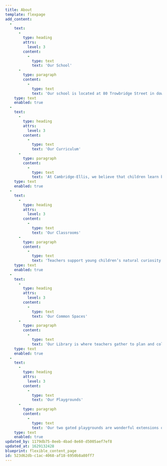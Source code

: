 ```yaml
---
title: About
template: flexpage
add_content:
  -
    text:
      -
        type: heading
        attrs:
          level: 3
        content:
          -
            type: text
            text: 'Our School'
      -
        type: paragraph
        content:
          -
            type: text
            text: 'Our school is located at 80 Trowbridge Street in downtown Cambridge. We are easily accessible by bus or train and have a parking lot for pick up and drop off times. Our [insert date] century brick building features seven indoor classrooms and two playgrounds.'
    type: text
    enabled: true
  -
    text:
      -
        type: heading
        attrs:
          level: 3
        content:
          -
            type: text
            text: 'Our Curriculum'
      -
        type: paragraph
        content:
          -
            type: text
            text: 'At Cambridge-Ellis, we believe that children learn best through play. We offer a child centered approach with an emphasis on emergent curriculum. Teachers draw learning themes directly from child observations and plan activities in response to their interests and questions. We offer a curriculum that challenges children at their developmental level while allowing kids to be kids. We have great respect for children as thinkers and learners and value their contributions to joint investigations.'
    type: text
    enabled: true
  -
    text:
      -
        type: heading
        attrs:
          level: 3
        content:
          -
            type: text
            text: 'Our Classrooms'
      -
        type: paragraph
        content:
          -
            type: text
            text: 'Teachers support young children’s natural curiosity by cultivating indoor environments that encourage artistic, scientific, sensory, verbal, written, and mathematical expression. Each classroom offers dramatic play and building spaces, sensory, science, and writing tables, a large art area, and a cozy book nook.'
    type: text
    enabled: true
  -
    text:
      -
        type: heading
        attrs:
          level: 3
        content:
          -
            type: text
            text: 'Our Common Spaces'
      -
        type: paragraph
        content:
          -
            type: text
            text: 'Our Library is where teachers gather to plan and collaborate throughout the day. Our shelves are home to more than {INSERT NUMBER OF BOOKS] titles which are used to supplement classroom bookshelves and curriculum. La Sala, our indoor meeting and gross motor space. On Thursday evenings and Friday afternoons, we host our school-wide, weekly assemblies here. We are also fortunate to have a recently redesigned kitchen for classroom cooking projects, an important aspect of our curriculum.'
    type: text
    enabled: true
  -
    text:
      -
        type: heading
        attrs:
          level: 3
        content:
          -
            type: text
            text: 'Our Playgrounds'
      -
        type: paragraph
        content:
          -
            type: text
            text: 'Our two gated playgrounds are wonderful extensions of our indoor classrooms. Children develop their imaginations, physical strength, social skills and confidence during their daily outdoor time. Playground structures and equipment mirror the natural environment in which they are situated and encourage a multitude of opportunities for natural play and physical expression.'
    type: text
    enabled: true
updated_by: 1179db75-8eeb-4bad-8e60-d5005aef7ef8
updated_at: 1629132428
blueprint: flexible_content_page
id: 523d62db-c1ac-4068-af18-6950b8a80ff7
---
```

